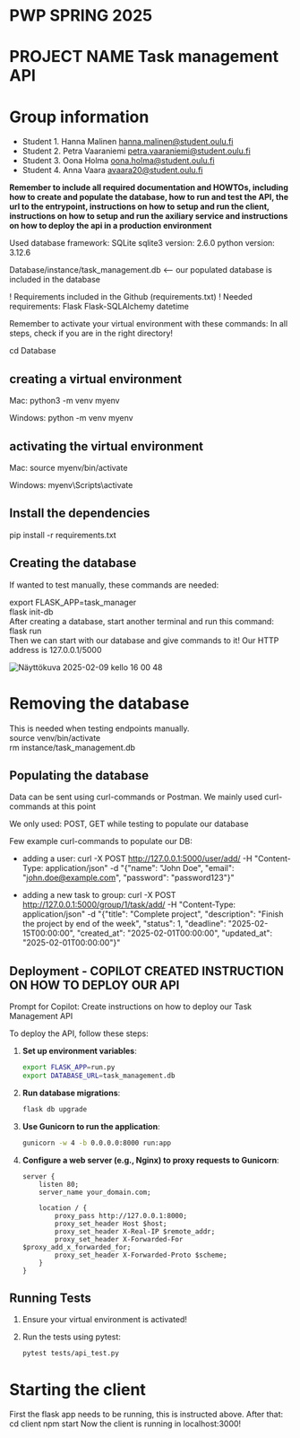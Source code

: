 # PWP SPRING 2025
# PROJECT NAME Task management API
# Group information
* Student 1. Hanna Malinen hanna.malinen@student.oulu.fi
* Student 2. Petra Vaaraniemi petra.vaaraniemi@student.oulu.fi
* Student 3. Oona Holma oona.holma@student.oulu.fi
* Student 4. Anna Vaara avaara20@student.oulu.fi


__Remember to include all required documentation and HOWTOs, including how to create and populate the database, how to run and test the API, the url to the entrypoint, instructions on how to setup and run the client, instructions on how to setup and run the axiliary service and instructions on how to deploy the api in a production environment__

Used database framework: SQLite
sqlite3 version: 2.6.0
python version: 3.12.6

Database/instance/task_management.db <-- our populated database is included in the database

! Requirements included in the Github (requirements.txt) !
Needed requirements:
Flask
Flask-SQLAlchemy
datetime

Remember to activate your virtual environment with these commands:
In all steps, check if you are in the right directory!

cd Database

## creating a virtual environment
Mac:
python3 -m venv myenv

Windows:
python -m venv myenv

## activating the virtual environment
Mac:
source myenv/bin/activate

Windows:
myenv\Scripts\activate

## Install the dependencies
pip install -r requirements.txt

## Creating the database
If wanted to test manually, these commands are needed:

export FLASK_APP=task_manager  
flask init-db  
After creating a database, start another terminal and run this command:  
flask run  
Then we can start with our database and give commands to it! Our HTTP address is 127.0.0.1/5000  

![Näyttökuva 2025-02-09 kello 16 00 48](https://github.com/user-attachments/assets/c937b2db-a4ef-4f5b-b46b-7e1b34c7bca0)

# Removing the database
This is needed when testing endpoints manually.  
source venv/bin/activate  
rm instance/task_management.db  

## Populating the database
Data can be sent using curl-commands or Postman. We mainly used curl-commands at this point

We only used: POST, GET while testing to populate our database

Few example curl-commands to populate our DB:

- adding a user: curl -X POST http://127.0.0.1:5000/user/add/ -H "Content-Type: application/json" -d "{\"name\": \"John Doe\", \"email\": \"john.doe@example.com\", \"password\": \"password123\"}"

- adding a new task to group: curl -X POST http://127.0.0.1:5000/group/1/task/add/ -H "Content-Type: application/json" -d "{\"title\": \"Complete project\", \"description\": \"Finish the project by end of the week\", \"status\": 1, \"deadline\": \"2025-02-15T00:00:00\", \"created_at\": \"2025-02-01T00:00:00\", \"updated_at\": \"2025-02-01T00:00:00\"}"

## Deployment - COPILOT CREATED INSTRUCTION ON HOW TO DEPLOY OUR API

Prompt for Copilot: Create instructions on how to deploy our Task Management API

To deploy the API, follow these steps:

1. **Set up environment variables**:
    ```sh
    export FLASK_APP=run.py
    export DATABASE_URL=task_management.db
    ```

2. **Run database migrations**:
    ```sh
    flask db upgrade
    ```

3. **Use Gunicorn to run the application**:
    ```sh
    gunicorn -w 4 -b 0.0.0.0:8000 run:app
    ```

4. **Configure a web server (e.g., Nginx) to proxy requests to Gunicorn**:
    ```nginx
    server {
        listen 80;
        server_name your_domain.com;

        location / {
            proxy_pass http://127.0.0.1:8000;
            proxy_set_header Host $host;
            proxy_set_header X-Real-IP $remote_addr;
            proxy_set_header X-Forwarded-For $proxy_add_x_forwarded_for;
            proxy_set_header X-Forwarded-Proto $scheme;
        }
    }
    ```

## Running Tests

1. Ensure your virtual environment is activated!

2. Run the tests using pytest:
    ```sh
    pytest tests/api_test.py
    ```
# Starting the client
First the flask app needs to be running, this is instructed above. After that:
cd client
npm start
Now the client is running in localhost:3000!
